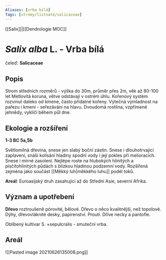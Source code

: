 ```yaml
---
Aliases: [vrba bílá]
Tags: [stromy/listnaté/salicaceae]
---
```

[[Salix]]|[[Dendrologie MOC]]


# *Salix alba* L. - Vrba bílá

čeleď: **Salicaceae**

## Popis
Strom středních rozměrů - výška do 30m, průměr přes 2m, věk až 80-100 let
Metlovitá koruna, větve odstávají v ostrém úhlu.
Kořenový systém rozvinut daleko od kmene, často přídatné kořeny.
Výtečná výmladnost na pařezu i kmeni - seřezávání na hlavu.
Dvoudomá rostlina, vzpřímené jehnědy, vyklíčí během půl dne.

## Ekologie a rozšíření
**1-3 BC 5a,5b**

Světlomilná dřevina, snese jen slabý boční zástin.
Snese i dlouhotrvající zaplavení, snáší kolísání hladiny spodní vody i její pokles při melioracích. Snese i mírné zasolení.
Nejlépe roste na hlubokých hlinitých a písčitohlinitých půdách s blízkou hladinou podzemní vody.
Rozšířená zejména jako součást [[Měkký luh|měkkého luhu]] podél toků.

**Areál**: Euroasijský druh zasahující až do Střední Asie, severní Afrika.

## Význam a upotřebení
**Dřevo** roztroušeně pórovité, bělové.
Dřevo o něco kvalitnější, než topolové. Dýhy, dřevovláknité desky, papírenství. Proutí. Dříve necky a pantofle.

Oblíbený kultivar S. ×sepulcralis - smuteční vrba.

## Areál

![[Pasted image 20210626135008.png]]




